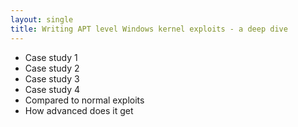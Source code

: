 ```yaml
---
layout: single
title: Writing APT level Windows kernel exploits - a deep dive
---
```


- Case study 1
- Case study 2
- Case study 3
- Case study 4
- Compared to normal exploits
- How advanced does it get
